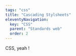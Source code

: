 ```yaml
---
tags: "css"
title: "Cascading Stylsheets"
eleventyNavigation:
  key: "CSS"
  parent: "Standards web"
  order: 2
---
```


CSS, yeah !